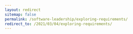 ```yaml
---
layout: redirect
sitemap: false
permalink: /software-leadership/exploring-requirements/
redirect_to: /2021/03/04/exploring-requirements/
---
```

